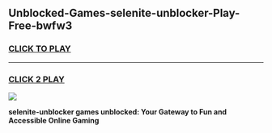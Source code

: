 
## Unblocked-Games-selenite-unblocker-Play-Free-bwfw3
<h3>
<a href="https://premium76.site?title=selenite-unblocker&ref=19M">CLICK TO PLAY</a></h3>
<hr>

<h3>
<a href="https://premium76.site?title=selenite-unblocker&ref=19M">CLICK 2 PLAY</a>
  
</h3>

<a href="https://premium76.site?title=selenite-unblocker&ref=19M"><img src="https://clearcache.store/games.png"></a>


**selenite-unblocker games unblocked: Your Gateway to Fun and Accessible Online Gaming**
